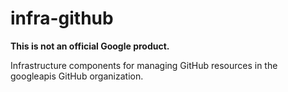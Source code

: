 # infra-github

**This is not an official Google product.**

Infrastructure components for managing GitHub resources in the googleapis GitHub organization.
